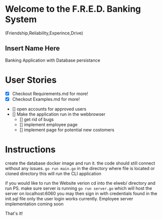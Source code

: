 # Welcome to the F.R.E.D. Banking System
(Friendship,Reliability,Experince,Drive)

## Insert Name Here
Banking Application with Database persistance

# User Stories
- [x] Checkout Requirements.md for more!
- [x] Checkout Examples.md for more!
- [] open accounts for approved users
- [] Make the application run in the webbrowser
  - [] get rid of bugs
  - [] implement employee page
  - [] implement page for potential new costomers


# Instructions
create the database docker image and run it. the code should still connect without any issues.
`go run main.go` in the directory where file is located or cloned directory
this will run the CLI application

if you would like to run the Website verion cd into the elweb/ directory and run PS. make sure server is running
`go run server.go` which will host the server on localhost:6060
you may then sign in with credentials found in the init.sql file only the user login works currently.
Employee server implementation coming soon

That's it!
